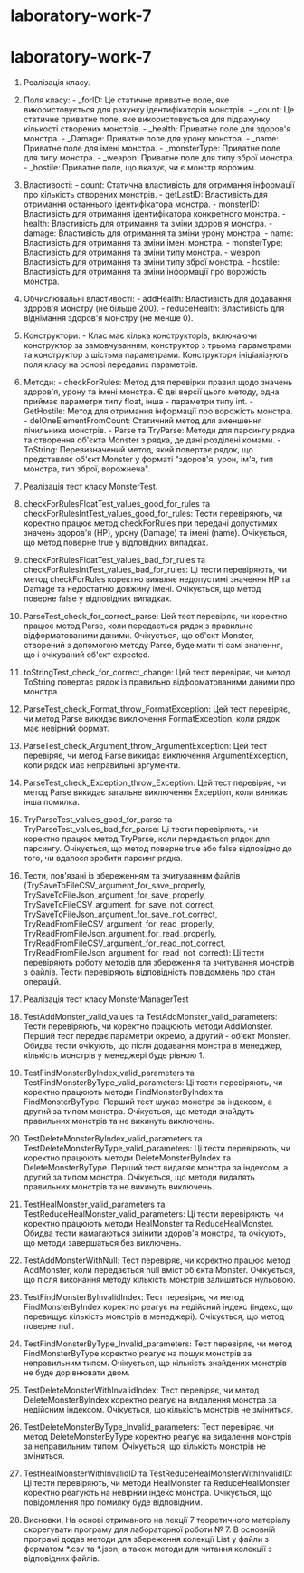 # laboratory-work-7
# laboratory-work-7

1. Реалізація класу.
  1.	Поля класу:
    -	_forID: Це статичне приватне поле, яке використовується для рахунку ідентифікаторів монстрів.
    -	_count: Це статичне приватне поле, яке використовується для підрахунку кількості створених монстрів.
    -	_health: Приватне поле для здоров'я монстра.
    -	_Damage: Приватне поле для урону монстра.
    -	_name: Приватне поле для імені монстра.
    -	_monsterType: Приватне поле для типу монстра.
    -	_weapon: Приватне поле для типу зброї монстра.
    -	_hostile: Приватне поле, що вказує, чи є монстр ворожим.
  2.	Властивості:
    -	count: Статична властивість для отримання інформації про кількість створених монстрів.
    -	getLastID: Властивість для отримання останнього ідентифікатора монстра.
    -	monsterID: Властивість для отримання ідентифікатора конкретного монстра.
    -	health: Властивість для отримання та зміни здоров'я монстра.
    -	damage: Властивість для отримання та зміни урону монстра.
    -	name: Властивість для отримання та зміни імені монстра.
    -	monsterType: Властивість для отримання та зміни типу монстра.
    -	weapon: Властивість для отримання та зміни типу зброї монстра.
    -	hostile: Властивість для отримання та зміни інформації про ворожість монстра.
  3.	Обчислювальні властивості:
    -	addHealth: Властивість для додавання здоров'я монстру (не більше 200).
    -	reduceHealth: Властивість для віднімання здоров'я монстру (не менше 0).
  4.	Конструктори:
    -	Клас має кілька конструкторів, включаючи конструктор за замовчуванням, конструктор з трьома параметрами та конструктор з шістьма параметрами. Конструктори ініціалізують поля класу на основі переданих параметрів.
  5.	Методи:
    -	checkForRules: Метод для перевірки правил щодо значень здоров'я, урону та імені монстра. Є дві версії цього методу, одна приймає параметри типу float, інша - параметри типу int.
    -	GetHostile: Метод для отримання інформації про ворожість монстра.
    -	delOneElementFromCount: Статичний метод для зменшення лічильника монстрів.
    -	Parse та TryParse: Методи для парсингу рядка та створення об'єкта Monster з рядка, де дані розділені комами.
    -	ToString: Перевизначений метод, який повертає рядок, що представляє об'єкт Monster у форматі "здоров'я, урон, ім'я, тип монстра, тип зброї, ворожнеча".

2. Реалізація тест класу MonsterTest.
  1.	checkForRulesFloatTest_values_good_for_rules та checkForRulesIntTest_values_good_for_rules: Тести перевіряють, чи коректно працює метод checkForRules при передачі допустимих значень здоров'я (HP), урону (Damage) та імені (name). Очікується, що            метод поверне true у відповідних випадках.
  2.	checkForRulesFloatTest_values_bad_for_rules та checkForRulesIntTest_values_bad_for_rules: Ці тести перевіряють, чи метод checkForRules коректно виявляє недопустимі значення HP та Damage та недостатню довжину імені. Очікується, що метод поверне            false у відповідних випадках.
  3.	ParseTest_check_for_correct_parse: Цей тест перевіряє, чи коректно працює метод Parse, коли передається рядок з правильно відформатованими даними. Очікується, що об'єкт Monster, створений з допомогою методу Parse, буде мати ті самі значення, що і         очікуваний об'єкт expected.
  4.	toStringTest_check_for_correct_change: Цей тест перевіряє, чи метод ToString повертає рядок із правильно відформатованими даними про монстра.
  5.	ParseTest_check_Format_throw_FormatException: Цей тест перевіряє, чи метод Parse викидає виключення FormatException, коли рядок має невірний формат.
  6.	ParseTest_check_Argument_throw_ArgumentException: Цей тест перевіряє, чи метод Parse викидає виключення ArgumentException, коли рядок має неправильні аргументи.
  7.	ParseTest_check_Exception_throw_Exception: Цей тест перевіряє, чи метод Parse викидає загальне виключення Exception, коли виникає інша помилка.
  8.	TryParseTest_values_good_for_parse та TryParseTest_values_bad_for_parse: Ці тести перевіряють, чи коректно працює метод TryParse, коли передається рядок для парсингу. Очікується, що метод поверне true або false відповідно до того, чи вдалося              зробити парсинг рядка.
  9.	Тести, пов'язані із збереженням та зчитуванням файлів (TrySaveToFileCSV_argument_for_save_properly, TrySaveToFileJson_argument_for_save_properly, TrySaveToFileCSV_argument_for_save_not_correct, TrySaveToFileJson_argument_for_save_not_correct,             TryReadFromFileCSV_argument_for_read_properly, TryReadFromFileJson_argument_for_read_properly, TryReadFromFileCSV_argument_for_read_not_correct, TryReadFromFileJson_argument_for_read_not_correct): Ці тести перевіряють роботу методів для збереження        та зчитування монстрів з файлів. Тести перевіряють відповідність повідомлень про стан операцій.

3. Реалізація тест класу MonsterManagerTest
  1.	TestAddMonster_valid_values та TestAddMonster_valid_parameters: Тести перевіряють, чи коректно працюють методи AddMonster. Перший тест передає параметри окремо, а другий - об'єкт Monster. Обидва тести очікують, що після додавання монстра в                менеджер, кількість монстрів у менеджері буде рівною 1.
  2.	TestFindMonsterByIndex_valid_parameters та TestFindMonsterByType_valid_parameters: Ці тести перевіряють, чи коректно працюють методи FindMonsterByIndex та FindMonsterByType. Перший тест шукає монстра за індексом, а другий за типом монстра.                Очікується, що методи знайдуть правильних монстрів та не викинуть виключень.
  3.	TestDeleteMonsterByIndex_valid_parameters та TestDeleteMonsterByType_valid_parameters: Ці тести перевіряють, чи коректно працюють методи DeleteMonsterByIndex та DeleteMonsterByType. Перший тест видаляє монстра за індексом, а другий за типом               монстра. Очікується, що методи видалять правильних монстрів та не викинуть виключень.
  4.	TestHealMonster_valid_parameters та TestReduceHealMonster_valid_parameters: Ці тести перевіряють, чи коректно працюють методи HealMonster та ReduceHealMonster. Обидва тести намагаються змінити здоров'я монстра, та очікують, що методи завершаться          без виключень.
  5.	TestAddMonsterWithNull: Тест перевіряє, чи коректно працює метод AddMonster, коли передається null вміст об'єкта Monster. Очікується, що після виконання методу кількість монстрів залишиться нульовою.
  6.	TestFindMonsterByInvalidIndex: Тест перевіряє, чи метод FindMonsterByIndex коректно реагує на недійсний індекс (індекс, що перевищує кількість монстрів в менеджері). Очікується, що метод поверне null.
  7.	TestFindMonsterByType_Invalid_parameters: Тест перевіряє, чи метод FindMonsterByType коректно реагує на пошук монстрів за неправильним типом. Очікується, що кількість знайдених монстрів не буде дорівнювати двом.
  8.	TestDeleteMonsterWithInvalidIndex: Тест перевіряє, чи метод DeleteMonsterByIndex коректно реагує на видалення монстра за недійсним індексом. Очікується, що кількість монстрів не зміниться.
  9.	TestDeleteMonsterByType_Invalid_parameters: Тест перевіряє, чи метод DeleteMonsterByType коректно реагує на видалення монстрів за неправильним типом. Очікується, що кількість монстрів не зміниться.
  10.	TestHealMonsterWithInvalidID та TestReduceHealMonsterWithInvalidID: Ці тести перевіряють, чи методи HealMonster та ReduceHealMonster коректно реагують на невірний індекс монстра. Очікується, що повідомлення про помилку буде відповідним.

3. Висновки.
На основі отриманого на лекції 7 теоретичного матеріалу скорегувати програму для лабораторної роботи № 7. В основній програмі додав методи для збереження колекції List<Mosnster> у файли з форматом *.csv та *.json, а також методи для читання колекції з відповідних файлів.
